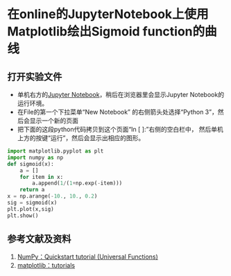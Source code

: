 # 在online的JupyterNotebook上使用Matplotlib绘出Sigmoid function的曲线

## 打开实验文件

- 单机右方的[Jupyter Notebook](https://mybinder.org/v2/gh/ipython/ipython-in-depth/master?filepath=binder/Index.ipynb)，稍后在浏览器里会显示Jupyter Notebook的运行环境。
- 在File的第一个下拉菜单“New Notebook” 的右侧箭头处选择“Python 3”，然后会显示一个新的页面
- 把下面的这段python代码拷贝到这个页面“In [ ]:”右侧的空白栏中， 然后单机上方的按键“运行”，然后会显示出相应的图形。

```python
import matplotlib.pyplot as plt
import numpy as np
def sigmoid(x):
    a = []
    for item in x:
        a.append(1/(1+np.exp(-item)))
    return a
x = np.arange(-10., 10., 0.2)
sig = sigmoid(x)
plt.plot(x,sig)
plt.show()
```

## 参考文献及资料

1. [NumPy：Quickstart tutorial (Universal Functions)](https://numpy.org/devdocs/user/quickstart.html#universal-functionsl)
2. [matplotlib：tutorials](https://matplotlib.org/tutorials/index.html)


